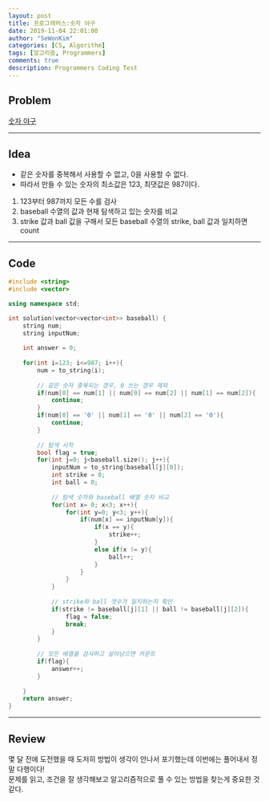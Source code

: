 ```yaml
---
layout: post
title: 프로그래머스:숫자 야구
date: 2019-11-04 22:01:00
author: "SeWonKim"
categories: [CS, Algorithm]
tags: [알고리즘, Programmers]
comments: true
description: Programmers Coding Test
---
```


## Problem

[숫자 야구](https://programmers.co.kr/learn/courses/30/lessons/42841)

---

## Idea

* 같은 숫자를 중복해서 사용할 수 없고, 0을 사용할 수 없다.
* 따라서 만들 수 있는 숫자의 최소값은 123, 최댓값은 987이다. 

1. 123부터 987까지 모든 수를 검사
2. baseball 수열의 값과 현재 탐색하고 있는 숫자를 비교
3. strike 값과 ball 값을 구해서 모든 baseball 수열의 strike, ball 값과 일치하면 count

---

## Code
```cpp
#include <string>
#include <vector>

using namespace std;

int solution(vector<vector<int>> baseball) {
    string num;
    string inputNum;
    
    int answer = 0;
    
    for(int i=123; i<=987; i++){
        num = to_string(i);
        
        // 같은 숫자 중복되는 경우, 0 쓰는 경우 제외
        if(num[0] == num[1] || num[0] == num[2] || num[1] == num[2]){
            continue;
        }
        if(num[0] == '0' || num[1] == '0' || num[2] == '0'){
            continue;
        }
        
        // 탐색 시작
        bool flag = true;
        for(int j=0; j<baseball.size(); j++){
            inputNum = to_string(baseball[j][0]);
            int strike = 0;
            int ball = 0;
            
            // 탐색 숫자와 baseball 배열 숫자 비교
            for(int x= 0; x<3; x++){
                for(int y=0; y<3; y++){
                    if(num[x] == inputNum[y]){
                        if(x == y){
                            strike++;
                        }
                        else if(x != y){
                            ball++;
                        }
                    }
                }
            }
            
            // strike와 ball 갯수가 일치하는지 확인
            if(strike != baseball[j][1] || ball != baseball[j][2]){
                flag = false;
                break;
            }
        }
        
        // 모든 배열을 검사하고 살아남으면 카운트
        if(flag){
            answer++;
        }
        
    }
    return answer;
}
```

---

## Review

몇 달 전에 도전했을 때 도저히 방법이 생각이 안나서 포기했는데 이번에는 풀어내서 정말 다행이다!      
문제를 읽고, 조건을 잘 생각해보고 알고리즘적으로 풀 수 있는 방법을 찾는게 중요한 것 같다.

